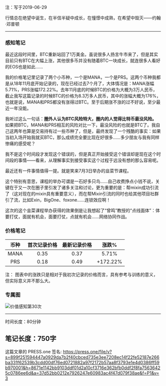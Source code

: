 注：写于2019-06-29

行情总在绝望中诞生，在半信半疑中成长，在憧憬中成熟，在希望中毁灭——约翰·邓普顿

------

### 感知笔记

最近这段时间里，BTC重新站回了1万美金。虽说很多人扬言牛市来了，但是其实目前只有BTC在大幅上涨，其他很多币并没有随着BTC一块成长，就连很多人看好的EOS也是如此……

我的价格笔记里记录了两个小币种，一个是MANA，一个是PRS。这两个币种我都是从18年11月底开始记录的，现在已经过去7个月了，大体情况是：MANA涨幅5.71%，PRS涨幅172.22%。去年11月底的时候BTC的价格为大概为3万人民币，截止我写这篇记录的时候BTC的价格为8.3万多人民币，其中的涨幅大概为176%，也就是说，MANA和PRS都没有涨得过BTC。至于后期涨不涨的过不好说，至少最近一年没能。

我听过这么一句话：**圈外人认为BTC风险特大，圈内的人觉得比特币最没风险。** 如果把BTC，MANA和PRS相互的风险对比一下，最没风险的也就是BTC了。我自己这两年也算是交易持有过一些币种了，但是，最终发现了一个残酷的事实：如果当初入场开始我就买BTC，那么成绩完全要比现在好很多……多少朋友与我有同样惨痛的感受呢？

我不是这个时间段才发现这个错误的，但是真正开始接受这个错误却是现在这个时间段的事情——看来，从理解事实到接受事实这个过程于远没有想的那么容易呢。

最近还有一件事情值得一提。就是笑来7月3日举办的韭菜节课程。

这个特别有意思，课程的举办可谓是一石好多只鸟……自己收费挣点小钱不说，关键在于又一次在圈子里引发了诸多关注和讨论，更为重要的是：帮mixin成功引流了（这对现在的mixin具有重要意义），而在帮Mixin引流的同时也给其他项目社群引了流，比如Exin，BigOne、foxone……连锁效应啊！

这次的这个韭菜课程举办获得的效果倒是让我想起了“曾鸣”教授的“点线面体”：体要打仗，面就有机会，面要打仗，点就有机会……网络协同作战。


### 价格笔记

| 币种 | 首次记录价格 | 最新记录价格 |  涨跌%  |
| :--: | :----------: | :----------: | :-----: |
| MANA |     0.35     |     0.37  |  5.71%  |
| PRS  |     0.18     |     0.49   | +172.22% |

注： 图表中的涨跌只是相对于我初次记录的价格而言，具有参考与训练的意义，但实际意义并不那么大。

### 专属图

![价值感知第30次](https://press.one/thumbnail?width=720&url=https://static.press.one/a7/4d/a74da38d2bb17281397407745018d07be2c46ceec760fb1532bd8c9b64315a25.jpg)

------

时间长度：80分钟

笔记长度：750字
----
这篇文章的 PRESS.one 签名:
https://press.one/file/v?s=899f251594447a0929da7b2f40cbced735e3ee7208ec14f22fe52187e266ba331f62539b3cdd00df76ed0721882a97f2172b57aa8f3793e1e4d0386ff59b970001&h=8671e1142bb9103ddf01d2a10cf3716e362bfb0ddf2f8fa75636425c0786ee6d&a=37d52bb0212e7926247e60983ac4f47d079f38ae&f=P1&v=3
